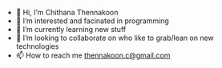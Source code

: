 - 👋 Hi, I’m Chithana Thennakoon
- 👀 I’m interested and facinated in programming
- 🌱 I’m currently learning new stuff
- 💞️ I’m looking to collaborate on who like to grab/lean on new technologies 
- 📫 How to reach me thennakoon.c@gmail.com

<!---
chinthanabt/chinthanabt is a ✨ special ✨ repository because its `README.md` (this file) appears on your GitHub profile.
You can click the Preview link to take a look at your changes.
--->
